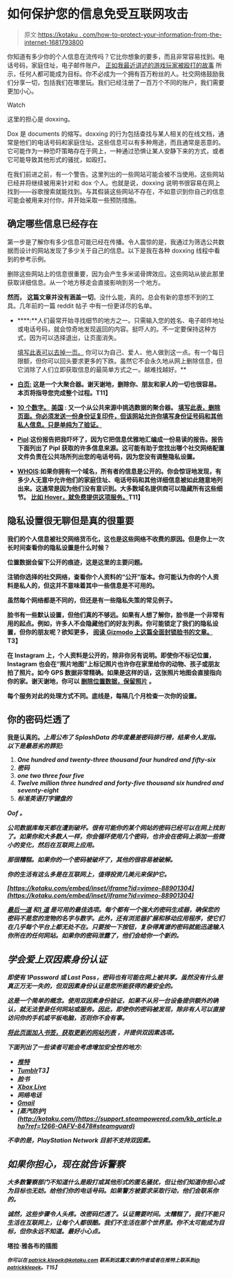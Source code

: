 # 如何保护您的信息免受互联网攻击

> 原文:[https://kotaku . com/how-to-protect-your-information-from-the-internet-1681793800](https://kotaku.com/how-to-protect-your-information-from-the-internet-1681793800)

你知道有多少你的个人信息在流传吗？它比你想象的要多，而且非常容易找到。电话号码，家庭住址，电子邮件账户。 [正如我最近讲述的游戏玩家被殴打的故事](http://kotaku.com/call-of-duty-couple-recounts-scary-night-swat-team-raid-1679219596) 所示，任何人都可能成为目标。你不必成为一个拥有百万粉丝的人。社交网络鼓励我们分享一切，包括我们在哪里玩。我们已经注册了一百万个不同的账户，我们需要更加小心。

Watch

这里的担心是 doxxing。

Dox 是 documents 的缩写。doxxing 的行为包括查找与某人相关的在线文档，通常是他们的电话号码和家庭住址。这些信息可以有多种用途，而且通常是恶意的。它可能作为一种恐吓策略存在于网上，一种通过恐惧让某人安静下来的方式，或者它可能导致其他形式的骚扰，如殴打。

在我们前进之前，有一个警告。这里列出的一些网站可能会被不当使用。这些网站已经并将继续被用来针对和 dox 个人。也就是说，doxxing 说明书很容易在网上找到——谷歌搜索就能找到。与其假装这些网站不存在，不如意识到你自己的信息可能会被用来对付你，并开始采取一些预防措施。

## 确定哪些信息已经存在

第一步是了解你有多少信息可能已经在传播。令人震惊的是，我通过为筛选公共数据而设计的网站发现了多少关于自己的信息。以下是我在各种 doxxing 线程中看到的参考示例。

删除这些网站上的信息很重要，因为会产生多米诺骨牌效应。这些网站从彼此那里获取详细信息。从一个地方移走会直接影响到另一个地方。

**然而，** **这篇文章并没有涵盖一切**。没什么能，真的。总会有新的意想不到的工具。几年前的一篇 reddit 帖子 中有一份更详尽的名单。

*   [](http://www.spokeo.com)****:**人们最常开始寻找细节的地方之一。只需输入您的姓名、电子邮件地址或电话号码，就会惊奇地发现返回的内容。挺吓人的。不一定要保持这种方式，因为可以选择退出，让页面消失。

    [填写此表可以去掉一页。](http://www.spokeo.com/opt_out/new) 你可以为自己、爱人、他人做到这一点。有一个每日限额，但你可以回头要求更多的下跌。虽然它不会永久地从网上删除信息，但它消除了人们立即获取信息的最简单方式之一。越难找越好。**

*   **[**白页:**](http://www.whitepages.com/) 这是一个大聚合器。谢天谢地，删除你、朋友和家人的一切也很容易。本页将指导您完成整个过程。T11】**
*   **[**10 个数字。**](http://www.10digits.us) [**美国**](http://www.10digits.us) **:** 又一个从公共来源中挑选数据的聚合器。 [填写此表，删除页面。你必须发送一份身份证复印件，但该网站允许你填写身份证号码和其他私人信息。只是单纯为了验证。](http://10digits.us/remove)**
*   **[**Pipl**](https://pipl.com)**:**这份报告把我吓坏了，因为它把信息优雅地汇编成一份易读的报告。报告下面列出了 Pipl 获取的许多信息来源。这可能有助于您找出哪个社交网络配置文件负责在公共场所列出您的电话号码，因为您没有调整隐私设置。**
*   **[**WHOIS**](http://www.whois.com)**:**如果你拥有一个域名，所有者的信息是公开的。你会惊讶地发现，有多少人无意中允许他们的家庭住址、电话号码和其他详细信息被如此随意地列出来。这通常是因为他们没有意识到。大多数域名提供商可以隐藏所有这些细节。 [比如 Hover，就免费提供这项服务。](http://www.hover.com/blog/why-whois-privacy-is-kind-of-a-big-deal/)T11】**

## **隐私设置很无聊但是真的很重要**

**我们的个人信息被社交网络货币化，这也是这些网络不收费的原因。但是你上一次长时间查看你的隐私设置是什么时候？**

**位置数据会留下公开的痕迹，这是这里的主要问题。**

**注销你选择的社交网络，查看你个人资料的“公开”版本。你可能认为你的个人资料是私人的，但这并不意味着其中一些信息是不可用的。**

**虽然每个网络都是不同的，但还是有一些隐私失策的常见例子。**

**脸书有一些默认设置，但他们真的不够远。如果有人想了解你，脸书是一个非常有用的起点。例如，许多人不会隐藏他们的好友列表。你可能锁定了我们的隐私设置，但你的朋友呢？欲知更多， [阅读 Gizmodo 上这篇全面封锁脸书的文章。](http://gizmodo.com/the-complete-guide-to-locking-down-facebook-privacy-for-1630674932#_ga=1.118611788.43535235.1420508447)T3】**

**在 Instagram 上，个人资料是公开的，除非你另有说明。即使你不标记位置，Instagram 也会在“照片地图”上标记照片也许你在家里给你的动物、孩子或朋友拍了照片。如今 GPS 数据非常精确。如果是这样的话，这张照片地图会直接指向你的家。谢天谢地，你可以 [删除位置数据，保留照片](https://help.instagram.com/527924963903680) 。**

**每个服务对此的处理方式不同。底线是，每隔几个月检查一次你的设置。**

## **你的密码烂透了**

**我是认真的。[](http://www.cnet.com/news/worst-passwords-of-2014-are-just-as-awful-as-you-can-imagine/)*上周公布了 SplashData 的年度最差密码排行榜，结果令人发指。以下是最恶劣的罪犯:***

1.  ***One hundred and twenty-three thousand four hundred and fifty-six***
2.  ***密码***
3.  ***one two three four five***
4.  ***Twelve million three hundred and forty-five thousand six hundred and seventy-eight***
5.  ***标准英语打字键盘的***

***Oof *。****

***公司数据库每天都在遭到破坏。很有可能你的某个网站的密码已经可以在网上找到了。如果你和大多数人一样，你会循环使用几个密码，也许会在密码上添加一些微小的变化，然后在互联网上应用。***

***那很糟糕。如果你的一个密码被破坏了，其他的很容易被破解。***

***你的生活有这么多是在互联网上，值得投资几美元来保护它。***

 ***[https://kotaku.com/embed/inset/iframe?id=vimeo-88901304](https://kotaku.com/embed/inset/iframe?id=vimeo-88901304)*** 

***[最后一道](https://lastpass.com/) 和[1 道](https://agilebits.com/onepassword) 是可用的最佳选项。每个都有一个强大的密码生成器，确保您的密码不是您的宠物的名字与数字。此外，还有浏览器扩展和移动应用程序，使它们在几乎每个平台上都无处不在。只要按一下按钮，复杂得离谱的密码就能迅速输入你所在的任何网站。如果你的密码泄露了，他们会给你一个新的。***

## ***学会爱上双因素身份认证***

***即使有 1Password 或 Last Pass，密码也有可能在网上被共享。虽然没有什么是真正万无一失的，但双因素身份认证是您所能获得的最安全的。***

***这是一个简单的概念。使用双因素身份验证，如果不从另一台设备提供额外的确认，就无法登录任何网站或服务。因此，即使你的密码被发现，除非有人可以直接访问你的手机或平板电脑，否则你不会有事。***

***[将此页面加入书签，获取更新的网站列表](https://twofactorauth.org/) ，并提供双因素选项。***

***下面列出了一些读者可能会考虑增加安全性的地方:***

*   ***[推特](https://blog.twitter.com/2013/getting-started-with-login-verification)***
*   ***[Tumblr](https://www.tumblr.com/docs/en/account_security#tfaheader)T3】***
*   ***脸书***
*   ***[Xbox Live](http://majornelson.com/2013/04/19/using-microsoft-two-factor-authentication-with-your-xbox-live-account)***
*   ***网络电话***
*   ***[Gmail](https://www.google.com/landing/2step/)***
*   ***[蒸汽防护](http://kotaku.com/(https://support.steampowered.com/kb_article.php?ref=1266-OAFV-8478#steamguard)***

***不幸的是，PlayStation Network 目前不支持双因素。***

## ***如果你担心，现在就告诉警察***

***大多数警察部门不知道什么是殴打或其他形式的匿名骚扰，但让他们知道你担心成为目标也无妨。给他们你的电话号码。如果警方被要求采取行动，他们会联系你的。***

***诚然，这些步骤令人头疼。改密码烂透了。认证需要时间。太糟糕了，我们不能只生活在互联网上，让每个人都很酷。我们不生活在那个世界里。你不太可能成为目标，但你永远不知道。最好小心点。***

****塔拉·雅各布的插图****

****<small>你可以在 patrick.klepek@kotaku.com 联系到这篇文章的作者或者在推特上联系到</small>*[*<small>@ patrickklepek</small>*](http://www.twitter.com/patrickklepek)<small>*。*T15】</small>***